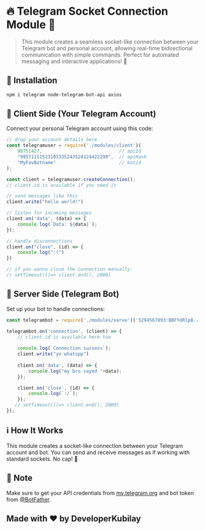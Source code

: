 # 🔥 Telegram Socket Connection Module 💬

> This module creates a seamless socket-like connection between your Telegram bot and personal account, allowing real-time bidirectional communication with simple commands. Perfect for automated messaging and interactive applications! 🔌


## 📲 Installation

```bash
npm i telegram node-telegram-bot-api axios
```

## 👤 Client Side (Your Telegram Account)

Connect your personal Telegram account using this code:

```js
// drop your account details here
const telegramuser = require('./modules/client')(
    98751427,                            // apiId
    "99571111523103335243524124422299",  // apiHash
    "MyFavBotname"                       // botid
);

const client = telegramuser.createConnection();
// client.id is available if you need it

// send messages like this
client.write("hello world!")

// listen for incoming messages
client.on('data', (data) => {
    console.log(`Data: ${data}`);
});

// handle disconnections
client.on("close", (id) => {
    console.log(":(") 
})

// if you wanna close the connection manually:
// setTimeout(()=> client.end(), 2000)
```

## 🤖 Server Side (Telegram Bot)

Set up your bot to handle connections:

```js
const telegrambot = require('./modules/serve')('5294567893:BBFYdRlp8...'); // your bot token goes here

telegrambot.on('connection', (client) => {
    // client.id is available here too
    
    console.log(`Connection sucsess`);
    client.write("yo whatspp")
        
    client.on('data', (data) => {
        console.log("my bro sayed "+data);
    });

    client.on('close', (id) => {
        console.log(`:/`);
    });
   // setTimeout(()=> client.end(), 2000)
});
```

## ℹ️ How It Works

This module creates a socket-like connection between your Telegram account and bot.
You can send and receive messages as if working with standard sockets. No cap! 💯

## 📝 Note

Make sure to get your API credentials from [my.telegram.org](https://my.telegram.org) and bot token from [@BotFather](https://t.me/botfather).

## Made with ❤️ by DeveloperKubilay
